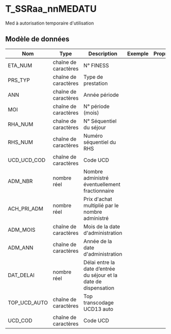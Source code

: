 # T_SSRaa_nnMEDATU

Med à autorisation temporaire d'utilisation


## Modèle de données

|Nom|Type|Description|Exemple|Propriétés|
|-|-|-|-|-|
|ETA_NUM|chaîne de caractères|N° FINESS|||
|PRS_TYP|chaîne de caractères|Type de prestation|||
|ANN|chaîne de caractères|Année période|||
|MOI|chaîne de caractères|N° période (mois)|||
|RHA_NUM|chaîne de caractères|N° Séquentiel du séjour|||
|RHS_NUM|chaîne de caractères|Numéro séquentiel du RHS|||
|UCD_UCD_COD|chaîne de caractères|Code UCD|||
|ADM_NBR|nombre réel|Nombre administré éventuellement fractionnaire|||
|ACH_PRI_ADM|nombre réel|Prix d'achat multiplié par le nombre administré|||
|ADM_MOIS|chaîne de caractères|Mois de la date d'administration|||
|ADM_ANN|chaîne de caractères|Année de la date d'administration|||
|DAT_DELAI|nombre réel|Délai entre la date d’entrée du séjour et la date de dispensation|||
|TOP_UCD_AUTO|chaîne de caractères|Top transcodage UCD13 auto|||
|UCD_COD|chaîne de caractères|Code UCD|||

